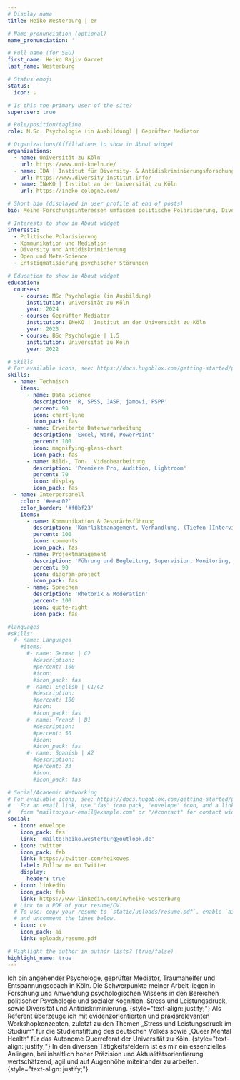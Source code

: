 ```yaml
---
# Display name
title: Heiko Westerburg | er

# Name pronunciation (optional)
name_pronunciation: ''

# Full name (for SEO)
first_name: Heiko Rajiv Garret
last_name: Westerburg

# Status emoji
status:
  icon: ☕️

# Is this the primary user of the site?
superuser: true

# Role/position/tagline
role: M.Sc. Psychologie (in Ausbildung) | Geprüfter Mediator

# Organizations/Affiliations to show in About widget
organizations:
  - name: Universität zu Köln
    url: https://www.uni-koeln.de/
  - name: IDA | Institut für Diversity- & Antidiskriminierungsforschung
    url: https://www.diversity-institut.info/
  - name: INeKO | Institut an der Universität zu Köln
    url: https://ineko-cologne.com/

# Short bio (displayed in user profile at end of posts)
bio: Meine Forschungsinteressen umfassen politische Polarisierung, Diversity und Antidiskriminierung, Entstigmatisierung psychischer Störungen.

# Interests to show in About widget
interests:
  - Politische Polarisierung
  - Kommunikation und Mediation
  - Diversity und Antidiskriminierung
  - Open und Meta-Science 
  - Entstigmatisierung psychischer Störungen

# Education to show in About widget
education:
  courses:
    - course: MSc Psychologie (in Ausbildung)
      institution: Universität zu Köln
      year: 2024
    - course: Geprüfter Mediator
      institution: INeKO | Institut an der Universität zu Köln
      year: 2023
    - course: BSc Psychologie | 1.5
      institution: Universität zu Köln
      year: 2022

# Skills
# For available icons, see: https://docs.hugoblox.com/getting-started/page-builder/#icons
skills:
  - name: Technisch
    items:
      - name: Data Science
        description: 'R, SPSS, JASP, jamovi, PSPP'
        percent: 90
        icon: chart-line
        icon_pack: fas
      - name: Erweiterte Datenverarbeitung
        description: 'Excel, Word, PowerPoint'
        percent: 100
        icon: magnifying-glass-chart
        icon_pack: fas
      - name: Bild-, Ton-, Videobearbeitung
        description: 'Premiere Pro, Audition, Lightroom'
        percent: 70
        icon: display
        icon_pack: fas
  - name: Interpersonell
    color: '#eeac02'
    color_border: '#f0bf23'
    items:
      - name: Kommunikation & Gesprächsführung
        description: 'Konfliktmanagement, Verhandlung, (Tiefen-)Interview, Diagnostik & Anamnese'
        percent: 100
        icon: comments
        icon_pack: fas
      - name: Projektmanagement
        description: 'Führung und Begleitung, Supervision, Monitoring, Evaluation'
        percent: 90
        icon: diagram-project
        icon_pack: fas
      - name: Sprechen
        description: 'Rhetorik & Moderation'
        percent: 100
        icon: quote-right
        icon_pack: fas

#languages
#skills:
  #- name: Languages
    #items:
      #- name: German | C2
        #description:
        #percent: 100
        #icon: 
        #icon_pack: fas
      #- name: English | C1/C2
        #description: 
        #percent: 100
        #icon: 
        #icon_pack: fas
      #- name: French | B1
        #description: 
        #percent: 50
        #icon: 
        #icon_pack: fas
      #- name: Spanish | A2
        #description: 
        #percent: 33
        #icon: 
        #icon_pack: fas

# Social/Academic Networking
# For available icons, see: https://docs.hugoblox.com/getting-started/page-builder/#icons
#   For an email link, use "fas" icon pack, "envelope" icon, and a link in the
#   form "mailto:your-email@example.com" or "/#contact" for contact widget.
social:
  - icon: envelope
    icon_pack: fas
    link: 'mailto:heiko.westerburg@outlook.de'
  - icon: twitter
    icon_pack: fab
    link: https://twitter.com/heikowes
    label: Follow me on Twitter
    display:
      header: true
  - icon: linkedin
    icon_pack: fab
    link: https://www.linkedin.com/in/heiko-westerburg
  # Link to a PDF of your resume/CV.
  # To use: copy your resume to `static/uploads/resume.pdf`, enable `ai` icons in `params.yaml`,
  # and uncomment the lines below.
  - icon: cv
    icon_pack: ai
    link: uploads/resume.pdf

# Highlight the author in author lists? (true/false)
highlight_name: true
---
```


Ich bin angehender Psychologe, geprüfter Mediator, Traumahelfer und Entspannungscoach in Köln. Die Schwerpunkte meiner Arbeit liegen in Forschung und Anwendung psychologischen Wissens in den Bereichen politischer Psychologie und sozialer Kognition, Stress und Leistungsdruck, sowie Diversität und Antidiskriminierung.
{style="text-align: justify;"}
Als Referent überzeuge ich mit evidenzorientierten und praxisrelevanten Workshopkonzepten, zuletzt zu den Themen „Stress und Leistungsdruck im Studium“ für die Studienstiftung des deutschen Volkes sowie „Queer Mental Health“ für das Autonome Querreferat der Universität zu Köln. 
{style="text-align: justify;"}
In den diversen Tätigkeitsfeldern ist es mir ein essenzielles Anliegen, bei inhaltlich hoher Präzision und Aktualitätsorientierung wertschätzend, agil und auf Augenhöhe miteinander zu arbeiten.
{style="text-align: justify;"}
